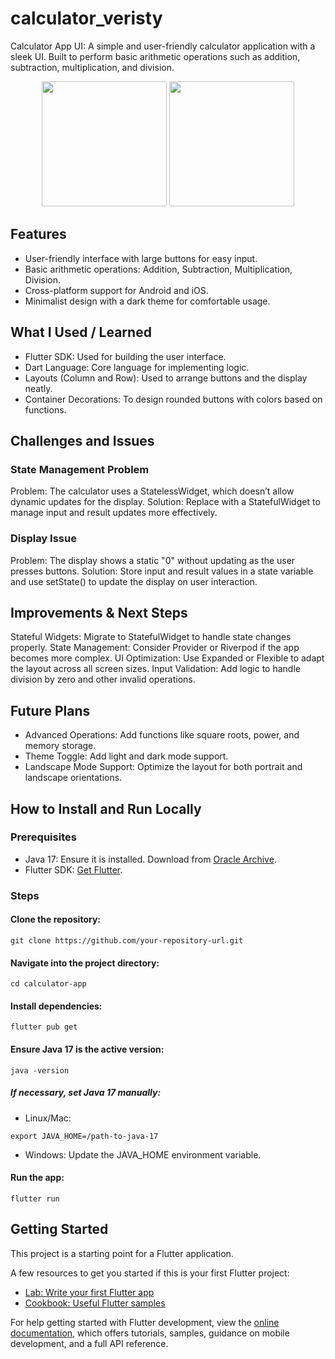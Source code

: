 # calculator_veristy

Calculator App UI:
A simple and user-friendly calculator application with a sleek UI. Built to perform basic arithmetic operations such as addition, subtraction, multiplication, and division.

<p align="center">
  <img src="https://github.com/user-attachments/assets/1c7a4fcd-28d5-4d97-bef5-33a596528c62" width="200"/>
  <img src="https://github.com/user-attachments/assets/678c4466-2128-4437-ac2c-e8b6dd7617a5" width="200"/>
</p>

## Features
* User-friendly interface with large buttons for easy input.
* Basic arithmetic operations: Addition, Subtraction, Multiplication, Division.
* Cross-platform support for Android and iOS.
* Minimalist design with a dark theme for comfortable usage.

## What I Used / Learned
* Flutter SDK: Used for building the user interface.
* Dart Language: Core language for implementing logic.
* Layouts (Column and Row): Used to arrange buttons and the display neatly.
* Container Decorations: To design rounded buttons with colors based on functions.

## Challenges and Issues
### State Management Problem
Problem: The calculator uses a StatelessWidget, which doesn’t allow dynamic updates for the display.
Solution: Replace with a StatefulWidget to manage input and result updates more effectively.
### Display Issue
Problem: The display shows a static "0" without updating as the user presses buttons.
Solution: Store input and result values in a state variable and use setState() to update the display on user interaction.

## Improvements & Next Steps
Stateful Widgets: Migrate to StatefulWidget to handle state changes properly.
State Management: Consider Provider or Riverpod if the app becomes more complex.
UI Optimization: Use Expanded or Flexible to adapt the layout across all screen sizes.
Input Validation: Add logic to handle division by zero and other invalid operations.

## Future Plans
* Advanced Operations: Add functions like square roots, power, and memory storage.
* Theme Toggle: Add light and dark mode support.
* Landscape Mode Support: Optimize the layout for both portrait and landscape orientations.

## How to Install and Run Locally
### Prerequisites
* Java 17: Ensure it is installed. Download from [Oracle Archive](https://www.oracle.com/java/technologies/javase/jdk17-archive-downloads.html).
* Flutter SDK: [Get Flutter](https://docs.flutter.dev/get-started/install/windows).

### Steps
#### Clone the repository:
```
git clone https://github.com/your-repository-url.git
```
#### Navigate into the project directory:
```
cd calculator-app
```

#### Install dependencies:
```
flutter pub get
```

#### Ensure Java 17 is the active version:
```
java -version
```
##### If necessary, set Java 17 manually:

* Linux/Mac:
```
export JAVA_HOME=/path-to-java-17
```
* Windows: Update the JAVA_HOME environment variable.
#### Run the app:
```
flutter run
```


## Getting Started

This project is a starting point for a Flutter application.

A few resources to get you started if this is your first Flutter project:

- [Lab: Write your first Flutter app](https://docs.flutter.dev/get-started/codelab)
- [Cookbook: Useful Flutter samples](https://docs.flutter.dev/cookbook)

For help getting started with Flutter development, view the
[online documentation](https://docs.flutter.dev/), which offers tutorials,
samples, guidance on mobile development, and a full API reference.
